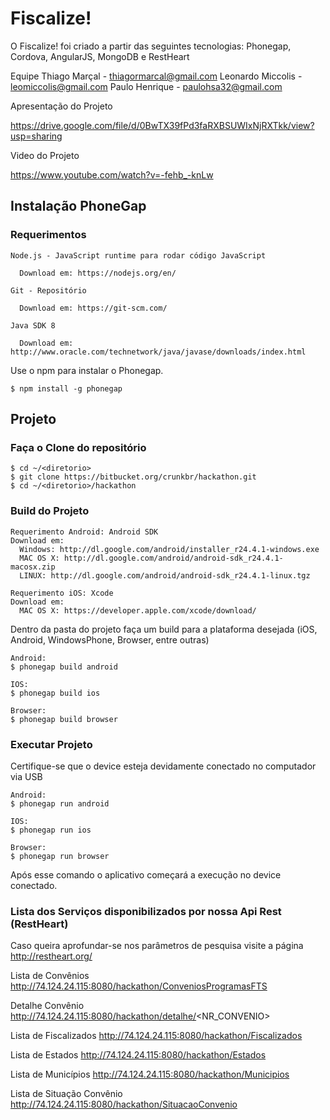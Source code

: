 # Fiscalize!

  O Fiscalize! foi criado a partir das seguintes tecnologias: Phonegap, Cordova, AngularJS, MongoDB e RestHeart

Equipe
Thiago Marçal - thiagormarcal@gmail.com
Leonardo Miccolis  - leomiccolis@gmail.com
Paulo Henrique - paulohsa32@gmail.com

  Apresentação do Projeto

  https://drive.google.com/file/d/0BwTX39fPd3faRXBSUWIxNjRXTkk/view?usp=sharing

  Video do Projeto

  https://www.youtube.com/watch?v=-fehb_-knLw

## Instalação PhoneGap

### Requerimentos

    Node.js - JavaScript runtime para rodar código JavaScript
      
      Download em: https://nodejs.org/en/

    Git - Repositório

      Download em: https://git-scm.com/

    Java SDK 8

      Download em: http://www.oracle.com/technetwork/java/javase/downloads/index.html

Use o npm para instalar o Phonegap.

    $ npm install -g phonegap

## Projeto

### Faça o Clone do repositório

    $ cd ~/<diretorio>
    $ git clone https://bitbucket.org/crunkbr/hackathon.git
    $ cd ~/<diretorio>/hackathon

### Build do Projeto

    Requerimento Android: Android SDK
    Download em: 
      Windows: http://dl.google.com/android/installer_r24.4.1-windows.exe
      MAC OS X: http://dl.google.com/android/android-sdk_r24.4.1-macosx.zip
      LINUX: http://dl.google.com/android/android-sdk_r24.4.1-linux.tgz

    Requerimento iOS: Xcode 
    Download em: 
      MAC OS X: https://developer.apple.com/xcode/download/
    

Dentro da pasta do projeto faça um build para a plataforma desejada (iOS, Android, WindowsPhone, Browser, entre outras)

    Android:
    $ phonegap build android

    IOS:
    $ phonegap build ios

    Browser:
    $ phonegap build browser

### Executar Projeto

Certifique-se que o device esteja devidamente conectado no computador via USB

    Android:
    $ phonegap run android

    IOS:
    $ phonegap run ios

    Browser:
    $ phonegap run browser


Após esse comando o aplicativo começará a execução no device conectado.

### Lista dos Serviços disponibilizados por nossa Api Rest (RestHeart) 

Caso queira aprofundar-se nos parâmetros de pesquisa visite a página http://restheart.org/

Lista de Convênios
http://74.124.24.115:8080/hackathon/ConveniosProgramasFTS

Detalhe Convênio
http://74.124.24.115:8080/hackathon/detalhe/<NR_CONVENIO>

Lista de Fiscalizados
http://74.124.24.115:8080/hackathon/Fiscalizados

Lista de Estados
http://74.124.24.115:8080/hackathon/Estados

Lista de Municípios
http://74.124.24.115:8080/hackathon/Municipios

Lista de Situação Convênio
http://74.124.24.115:8080/hackathon/SituacaoConvenio